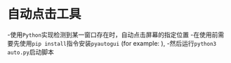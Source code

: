 # 自动点击工具
-使用```Python```实现检测到某一窗口存在时，自动点击屏幕的指定位置
-在使用前需要先使用```pip install```指令安装```pyautogui```
(for example: <pip3 install pyautogui>),
-然后运行```python3 auto.py```启动脚本
